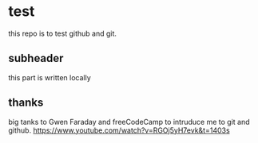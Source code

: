 # test

this repo is to test github and git.

## subheader

this part is written locally

## thanks

big tanks to Gwen Faraday and freeCodeCamp to intruduce me to git and github.
https://www.youtube.com/watch?v=RGOj5yH7evk&t=1403s